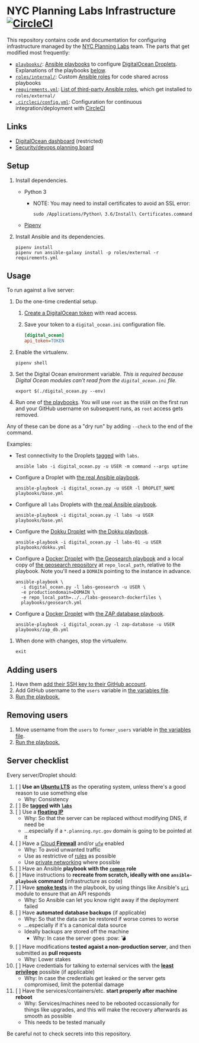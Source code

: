 # NYC Planning Labs Infrastructure [![CircleCI](https://circleci.com/gh/NYCPlanning/labs-infrastructure.svg?style=svg&circle-token=b893927d9ce5a4f3b386408a83cc52ba5aa02ef4)](https://circleci.com/gh/NYCPlanning/labs-infrastructure)

This repository contains code and documentation for configuring infrastructure managed by the [NYC Planning Labs](https://planninglabs.nyc/) team. The parts that get modified most frequently:

* [`playbooks/`](playbooks): [Ansible playbooks](https://docs.ansible.com/ansible/latest/user_guide/playbooks_intro.html) to configure [DigitalOcean Droplets](https://www.digitalocean.com/products/droplets/). Explanations of the playbooks [below](#usage).
* [`roles/internal/`](roles/internal): Custom [Ansible roles](https://docs.ansible.com/ansible/latest/user_guide/playbooks_reuse_roles.html) for code shared across playbooks
* [`requirements.yml`](requirements.yml): [List of third-party Ansible roles](https://docs.ansible.com/ansible/latest/reference_appendices/galaxy.html#installing-multiple-roles-from-a-file), which get installed to `roles/external/`
* [`.circleci/config.yml`](.circleci/config.yml): Configuration for continuous integration/deployment with [CircleCI](https://circleci.com/)

## Links

* [DigitalOcean dashboard](https://cloud.digitalocean.com/dashboard?i=266877) (restricted)
* [Security/devops planning board](https://trello.com/b/35BrYfqh/planning-labs)

## Setup

1. Install dependencies.
    * Python 3
        * NOTE: You may need to install certificates to avoid an SSL error:

            ```shell
            sudo /Applications/Python\ 3.6/Install\ Certificates.command
            ```

    * [Pipenv](https://docs.pipenv.org)
1. Install Ansible and its dependencies.

    ```shell
    pipenv install
    pipenv run ansible-galaxy install -p roles/external -r requirements.yml
    ```

## Usage

To run against a live server:

1. Do the one-time credential setup.
    1. [Create a DigitalOcean token](https://www.digitalocean.com/docs/api/create-personal-access-token/) with read access.
    1. Save your token to a `digital_ocean.ini` configuration file.

        ```ini
        [digital_ocean]
        api_token=TOKEN
        ```

1. Enable the virtualenv.

    ```shell
    pipenv shell
    ```

1. Set the Digital Ocean environment variable. _This is required because Digital Ocean modules can't read from the `digital_ocean.ini` file._

    ```shell
    export $(./digital_ocean.py --env)
    ```

1. Run one of [the playbooks](playbooks). You will use `root` as the `USER` on the first run and your GitHub username on subsequent runs, as `root` access gets removed. 

Any of these can be done as a "dry run" by adding `--check` to the end of the command.

Examples:

 * Test connectivity to the Droplets [tagged](https://www.digitalocean.com/docs/droplets/how-to/tag/) with `labs`.

     ```shell
     ansible labs -i digital_ocean.py -u USER -m command --args uptime
     ```

 * Configure a Droplet with [the real Ansible playbook](playbooks/base.yml).

     ```shell
     ansible-playbook -i digital_ocean.py -u USER -l DROPLET_NAME playbooks/base.yml
     ```

 * Configure all `labs` Droplets with [the real Ansible playbook](playbooks/base.yml).

     ```shell
     ansible-playbook -i digital_ocean.py -l labs -u USER playbooks/base.yml
     ```

 * Configure the [Dokku Droplet](http://dokku.viewdocs.io/dokku/getting-started/install/digitalocean/) with [the Dokku playbook](playbooks/dokku.yml).

     ```shell
     ansible-playbook -i digital_ocean.py -l labs-01 -u USER playbooks/dokku.yml
     ```

 * Configure a [Docker Droplet](https://www.digitalocean.com/products/one-click-apps/docker/) with [the Geosearch playbook](playbooks/geosearch.yml) and a local copy of [the geosearch repository](https://github.com/NYCPlanning/labs-geosearch-dockerfiles) at `repo_local_path`, relative to the playbook. Note you'll need a `DOMAIN` pointing to the instance in advance.

     ```shell
     ansible-playbook \
       -i digital_ocean.py -l labs-geosearch -u USER \
       -e productiondomain=DOMAIN \
       -e repo_local_path=../../labs-geosearch-dockerfiles \
       playbooks/geosearch.yml
     ```

 * Configure a [Docker Droplet](https://www.digitalocean.com/products/one-click-apps/docker/) with [the ZAP database playbook](playbooks/zap_db.yml).

     ```shell
     ansible-playbook -i digital_ocean.py -l zap-database -u USER playbooks/zap_db.yml
     ```

1. When done with changes, stop the virtualenv.

    ```shell
    exit
    ```

## Adding users

1. Have them [add their SSH key to their GitHub account](https://help.github.com/articles/adding-a-new-ssh-key-to-your-github-account/).
1. Add GitHub username to the `users` variable in [the variables file](roles/internal/common/defaults/main.yml).
1. [Run the playbook.](#production)

## Removing users

1. Move username from the `users` to `former_users` variable in [the variables file](roles/internal/common/defaults/main.yml).
1. [Run the playbook.](#production)

## Server checklist

Every server/Droplet should:

1. [ ] **Use an [Ubuntu LTS](https://wiki.ubuntu.com/LTS)** as the operating system, unless there's a good reason to use something else
    * Why: Consistency
1. [ ] Be **[tagged](https://www.digitalocean.com/docs/droplets/how-to/tag/) with [`labs`](https://cloud.digitalocean.com/tags/labs?i=266877)**
1. [ ] Use a **[floating IP](https://www.digitalocean.com/docs/networking/floating-ips/)**
    * Why: So that the server can be replaced without modifying DNS, if need be
    * ...especially if a `*.planning.nyc.gov` domain is going to be pointed at it
1. [ ] Have a [Cloud **Firewall**](https://www.digitalocean.com/docs/networking/firewalls/) and/or [`ufw`](https://help.ubuntu.com/community/UFW) enabled
    * Why: To avoid unwanted traffic
    * Use as restrictive of [rules](https://www.digitalocean.com/docs/networking/firewalls/how-to/configure-rules/) as possible
    * Use [private networking](https://www.digitalocean.com/docs/networking/private-networking/) where possible
1. [ ] Have an Ansible **playbook with the [`common`](roles/internal/common) role**
1. [ ] Have instructions to **recreate from scratch, ideally with one `ansible-playbook` command** (infrastructure as code)
1. [ ] Have **[smoke tests](http://softwaretestingfundamentals.com/smoke-testing/)** in the playbook, by using things like Ansible's [`uri`](https://docs.ansible.com/ansible/latest/modules/uri_module.html) module to ensure that an API responds
    * Why: So Ansible can let you know right away if the deployment failed
1. [ ] Have **automated database backups** (if applicable)
    * Why: So that the data can be restored if worse comes to worse
    * ...especially if it's a canonical data source
    * Ideally backups are stored off the machine
        * Why: In case the server goes :pow: :bomb:
1. [ ] Have modifications **tested agaist a non-production server**, and then submitted as **pull requests**
    * Why: Lower stakes
1. [ ] Have credentials for talking to external services with the **[least privilege](https://en.wikipedia.org/wiki/Principle_of_least_privilege)** possible (if applicable)
    * Why: In case the credentials get leaked or the server gets compromised, limit the potential damage
1. [ ] Have the services/containers/etc. **start properly after machine reboot**
    * Why: Services/machines need to be rebooted occassionally for things like upgrades, and this will make the recovery afterwards as smooth as possible
    * This needs to be tested manually

Be careful not to check secrets into this repository.
